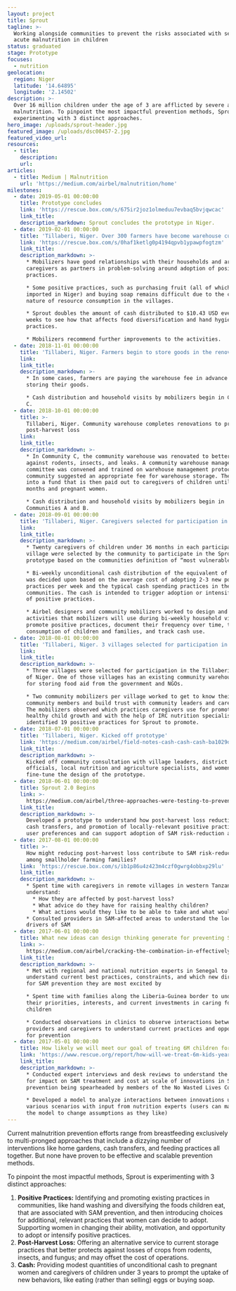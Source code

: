 ```yaml
---
layout: project
title: Sprout
tagline: >-
  Working alongside communities to prevent the risks associated with severe
  acute malnutrition in children
status: graduated
stage: Prototype
focuses:
  - nutrition
geolocation:
  region: Niger
  latitude: '14.64895'
  longitude: '2.14502'
description: >-
  Over 16 million children under the age of 3 are afflicted by severe acute
  malnutrition. To pinpoint the most impactful prevention methods, Sprout is
  experimenting with 3 distinct approaches.
hero_image: /uploads/sprout-header.jpg
featured_image: /uploads/dsc00457-2.jpg
featured_video_url:
resources:
  - title:
    description:
    url:
articles:
  - title: Medium | Malnutrition
    url: 'https://medium.com/airbel/malnutrition/home'
milestones:
  - date: 2019-05-01 00:00:00
    title: Prototype concludes
    link: 'https://rescue.box.com/s/675ir2joz1olmeduu7evbaq5bvjqwcac'
    link_title:
    description_markdown: Sprout concludes the prototype in Niger.
  - date: 2019-02-01 00:00:00
    title: 'Tillaberi, Niger. Over 300 farmers have become warehouse customers.'
    link: 'https://rescue.box.com/s/0haf1ketlg0p4194qpvb1ypawpfogtzm'
    link_title:
    description_markdown: >-
      * Mobilizers have good relationships with their households and are seen by
      caregivers as partners in problem-solving around adoption of positive
      practices.

      * Some positive practices, such as purchasing fruit (all of which is
      imported in Niger) and buying soap remains difficult due to the communal
      nature of resource consumption in the villages.

      * Sprout doubles the amount of cash distributed to $10.43 USD every 2
      weeks to see how that affects food diversification and hand hygiene
      practices.

      * Mobilizers recommend further improvements to the activities.
  - date: 2018-11-01 00:00:00
    title: 'Tillaberi, Niger. Farmers begin to store goods in the renovated warehouse.'
    link:
    link_title:
    description_markdown: >-
      * In some cases, farmers are paying the warehouse fee in advance of
      storing their goods.

      * Cash distribution and household visits by mobilizers begin in Community
      C.
  - date: 2018-10-01 00:00:00
    title: >-
      Tillaberi, Niger. Community warehouse completes renovations to prevent
      post-harvest loss
    link:
    link_title:
    description_markdown: >-
      * In Community C, the community warehouse was renovated to better protect
      against rodents, insects, and leaks. A community warehouse management
      committee was convened and trained on warehouse management protocols. The
      community suggested an appropriate fee for warehouse storage. The fee goes
      into a fund that is then paid out to caregivers of children until 36
      months and pregnant women.

      * Cash distribution and household visits by mobilizers begin in
      Communities A and B.
  - date: 2018-09-01 00:00:00
    title: 'Tillaberi, Niger. Caregivers selected for participation in prototype'
    link:
    link_title:
    description_markdown: >-
      * Twenty caregivers of children under 36 months in each participating
      village were selected by the community to participate in the Sprout
      prototype based on the communities definition of “most vulnerable.”

      * Bi-weekly unconditional cash distribution of the equivalent of $5.22 USD
      was decided upon based on the average cost of adopting 2-3 new positive
      practices per week and the typical cash spending practices in the
      communities. The cash is intended to trigger adoption or intensification
      of positive practices.

      * Airbel designers and community mobilizers worked to design and refine
      activities that mobilizers will use during bi-weekly household visits to
      promote positive practices, document their frequency over time, track food
      consumption of children and families, and track cash use.
  - date: 2018-08-01 00:00:00
    title: 'Tillaberi, Niger. 3 villages selected for participation in prototype'
    link:
    link_title:
    description_markdown: >-
      * Three villages were selected for participation in the Tillaberi region
      of Niger. One of those villages has an existing community warehouse used
      for storing food aid from the government and NGOs.

      * Two community mobilizers per village worked to get to know their
      community members and build trust with community leaders and caregivers.
      The mobilizers observed which practices caregivers use for promoting
      healthy child growth and with the help of IRC nutrition specialists,
      identified 19 positive practices for Sprout to promote.
  - date: 2018-07-01 00:00:00
    title: 'Tillaberi, Niger. Kicked off prototype'
    link: 'https://medium.com/airbel/field-notes-cash-cash-cash-ba1029d22b74'
    link_title:
    description_markdown: >-
      Kicked off community consultation with village leaders, district health
      officials, local nutrition and agriculture specialists, and women to
      fine-tune the design of the prototype.
  - date: 2018-06-01 00:00:00
    title: Sprout 2.0 Begins
    link: >-
      https://medium.com/airbel/three-approaches-were-testing-to-prevent-malnutrition-9f4c73c59b3f
    link_title:
    description_markdown: >-
      Developed a prototype to understand how post-harvest loss reduction, small
      cash transfers, and promotion of locally-relevant positive practices meets
      user preferences and can support adoption of SAM risk-reduction actions.
  - date: 2017-08-01 00:00:00
    title: >-
      How might reducing post-harvest loss contribute to SAM risk-reduction
      among smallholder farming families?
    link: 'https://rescue.box.com/s/ib1p86u4z423m4czf0gwrg4obbxp29lu'
    link_title:
    description_markdown: >-
      * Spent time with caregivers in remote villages in western Tanzania to
      understand:
        * How they are affected by post-harvest loss?
        * What advice do they have for raising healthy children?
        * What actions would they like to be able to take and what would they need to do it?
      * Consulted providers in SAM-affected areas to understand the local
      drivers of SAM
  - date: 2017-06-01 00:00:00
    title: What new ideas can design thinking generate for preventing SAM?
    link: >-
      https://medium.com/airbel/cracking-the-combination-in-effectively-preventing-malnutrition-f7f87dc4d145
    link_title:
    description_markdown: >-
      * Met with regional and national nutrition experts in Senegal to
      understand current best practices, constraints, and which new directions
      for SAM prevention they are most excited by

      * Spent time with families along the Liberia-Guinea border to understand
      their priorities, interests, and current investments in caring for their
      children

      * Conducted observations in clinics to observe interactions between
      providers and caregivers to understand current practices and opportunities
      for prevention
  - date: 2017-05-01 00:00:00
    title: How likely we will meet our goal of treating 6M children for SAM per year?
    link: 'https://www.rescue.org/report/how-will-we-treat-6m-kids-year-sam-2020'
    link_title:
    description_markdown: >-
      * Conducted expert interviews and desk reviews to understand the potential
      for impact on SAM treatment and cost at scale of innovations in SAM
      prevention being spearheaded by members of the No Wasted Lives Coalition

      * Developed a model to analyze interactions between innovations under
      various scenarios with input from nutrition experts (users can manipulate
      the model to change assumptions as they like)
---
```


Current malnutrition prevention efforts range from breastfeeding exclusively to multi-pronged approaches that include a dizzying number of interventions like home gardens, cash transfers, and feeding practices all together. But none have proven to be effective and scalable prevention methods.

To pinpoint the most impactful methods, Sprout is experimenting with 3 distinct approaches:

1. **Positive Practices:** Identifying and promoting existing practices in communities, like hand washing and diversifying the foods children eat, that are associated with SAM prevention, and then introducing choices for additional, relevant practices that women can decide to adopt. Supporting women in changing their ability, motivation, and opportunity to adopt or intensify positive practices.
2. **Post-Harvest Loss:** Offering an alternative service to current storage practices that better protects against losses of crops from rodents, insects, and fungus; and may offset the cost of operations.
3. **Cash:** Providing modest quantities of unconditional cash to pregnant women and caregivers of children under 3 years to prompt the uptake of new behaviors, like eating (rather than selling) eggs or buying soap.